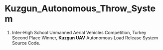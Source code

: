 # Kuzgun_Autonomous_Throw_System
1. Inter-High School Unmanned Aerial Vehicles Competition, Turkey Second Place Winner, <strong>Kuzgun UAV</strong> Autonomous Load Release System Source Code.
